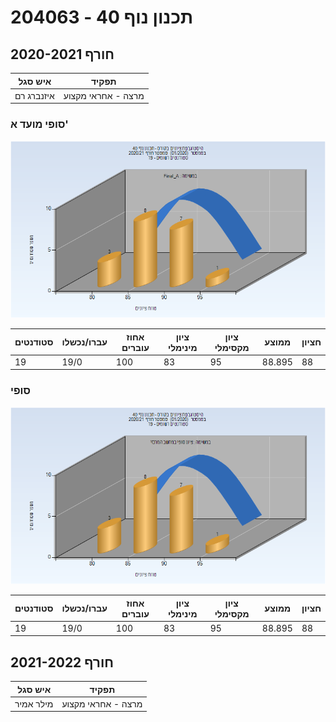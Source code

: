 # 204063 - תכנון נוף 40

## חורף 2020-2021

| איש סגל | תפקיד |
| ---- | ---- |
| איזנברג רם | מרצה - אחראי מקצוע |

### סופי מועד א'

![202001 Final_A](202001/Final_A.png)

| סטודנטים | עברו/נכשלו | אחוז עוברים | ציון מינימלי | ציון מקסימלי | ממוצע | חציון |
| ---- | ---- | ---- | ---- | ---- | ---- | ---- |
| 19 | 19/0 | 100 | 83 | 95 | 88.895 | 88 |

### סופי

![202001 Finals](202001/Finals.png)

| סטודנטים | עברו/נכשלו | אחוז עוברים | ציון מינימלי | ציון מקסימלי | ממוצע | חציון |
| ---- | ---- | ---- | ---- | ---- | ---- | ---- |
| 19 | 19/0 | 100 | 83 | 95 | 88.895 | 88 |

## חורף 2021-2022

| איש סגל | תפקיד |
| ---- | ---- |
| מילר אמיר | מרצה - אחראי מקצוע |

